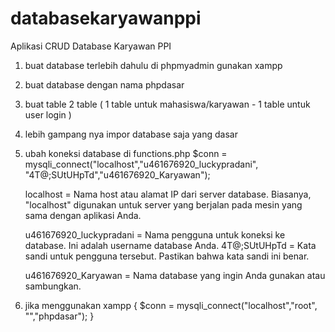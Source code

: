 # databasekaryawanppi

Aplikasi CRUD Database Karyawan PPI

1. buat database terlebih dahulu di phpmyadmin gunakan xampp
2. buat database dengan nama phpdasar
3. buat table 2 table ( 1 table untuk mahasiswa/karyawan - 1 table untuk user login )
4. lebih gampang nya impor database saja yang dasar
5. ubah koneksi database di functions.php
   $conn = mysqli_connect("localhost","u461676920_luckypradani", "4T@;SUtUHpTd","u461676920_Karyawan");

   localhost = Nama host atau alamat IP dari server database. Biasanya, "localhost" digunakan untuk server yang berjalan pada mesin yang sama dengan aplikasi Anda.

   u461676920_luckypradani = Nama pengguna untuk koneksi ke database. Ini adalah username database Anda.
   4T@;SUtUHpTd = Kata sandi untuk pengguna tersebut. Pastikan bahwa kata sandi ini benar.

   u461676920_Karyawan = Nama database yang ingin Anda gunakan atau sambungkan.

6. jika menggunakan xampp { $conn = mysqli_connect("localhost","root", "","phpdasar"); }
